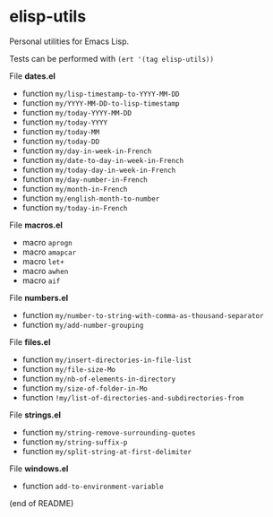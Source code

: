 # elisp-utils

Personal utilities for Emacs Lisp.

Tests can be performed with `(ert '(tag elisp-utils))`

File **dates.el**  
   - function `my/lisp-timestamp-to-YYYY-MM-DD`  
   - function `my/YYYY-MM-DD-to-lisp-timestamp`  
   - function `my/today-YYYY-MM-DD`  
   - function `my/today-YYYY`  
   - function `my/today-MM`  
   - function `my/today-DD`  
   - function `my/day-in-week-in-French`  
   - function `my/date-to-day-in-week-in-French`  
   - function `my/today-day-in-week-in-French`  
   - function `my/day-number-in-French`  
   - function `my/month-in-French`  
   - function `my/english-month-to-number`  
   - function `my/today-in-French`

File **macros.el**  
   - macro `aprogn`  
   - macro `amapcar`  
   - macro `let+`  
   - macro `awhen`  
   - macro `aif`
   
File **numbers.el**  
   - function `my/number-to-string-with-comma-as-thousand-separator`  
   - function `my/add-number-grouping`

File **files.el**  
   - function `my/insert-directories-in-file-list`  
   - function `my/file-size-Mo`  
   - function `my/nb-of-elements-in-directory`  
   - function `my/size-of-folder-in-Mo`  
   - function `!my/list-of-directories-and-subdirectories-from`
   
File **strings.el**  
   - function `my/string-remove-surrounding-quotes`  
   - function `my/string-suffix-p`  
   - function `my/split-string-at-first-delimiter`

File **windows.el**  
   - function `add-to-environment-variable`
   
(end of README)
